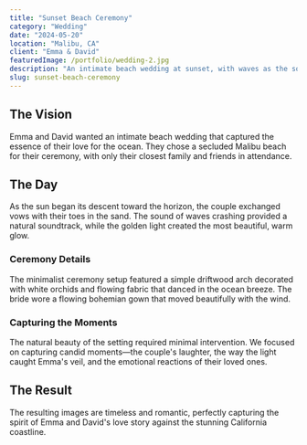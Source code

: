 ```yaml
---
title: "Sunset Beach Ceremony"
category: "Wedding"
date: "2024-05-20"
location: "Malibu, CA"
client: "Emma & David"
featuredImage: /portfolio/wedding-2.jpg
description: "An intimate beach wedding at sunset, with waves as the soundtrack and the Pacific Ocean as the most stunning backdrop imaginable."
slug: sunset-beach-ceremony
---
```


## The Vision

Emma and David wanted an intimate beach wedding that captured the essence of their love for the ocean. They chose a secluded Malibu beach for their ceremony, with only their closest family and friends in attendance.

## The Day

As the sun began its descent toward the horizon, the couple exchanged vows with their toes in the sand. The sound of waves crashing provided a natural soundtrack, while the golden light created the most beautiful, warm glow.

### Ceremony Details

The minimalist ceremony setup featured a simple driftwood arch decorated with white orchids and flowing fabric that danced in the ocean breeze. The bride wore a flowing bohemian gown that moved beautifully with the wind.

### Capturing the Moments

The natural beauty of the setting required minimal intervention. We focused on capturing candid moments—the couple's laughter, the way the light caught Emma's veil, and the emotional reactions of their loved ones.

## The Result

The resulting images are timeless and romantic, perfectly capturing the spirit of Emma and David's love story against the stunning California coastline.
